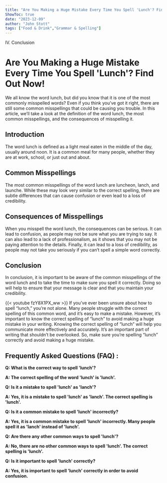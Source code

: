 ```yaml
---
title: "Are You Making a Huge Mistake Every Time You Spell 'Lunch'? Find Out Now!"
ShowToc: true 
date: "2023-12-09"
author: "John Stott" 
tags: ["Food & Drink","Grammar & Spelling"]
---
```

IV. Conclusion

# Are You Making a Huge Mistake Every Time You Spell 'Lunch'? Find Out Now!

We all know the word lunch, but did you know that it is one of the most commonly misspelled words? Even if you think you’ve got it right, there are still some common misspellings that could be causing you trouble. In this article, we’ll take a look at the definition of the word lunch, the most common misspellings, and the consequences of misspelling it.

## Introduction 

The word lunch is defined as a light meal eaten in the middle of the day, usually around noon. It is a common meal for many people, whether they are at work, school, or just out and about. 

## Common Misspellings 

The most common misspellings of the word lunch are luncheon, lanch, and launche. While these may look very similar to the correct spelling, there are subtle differences that can cause confusion or even lead to a loss of credibility. 

## Consequences of Misspellings 

When you misspell the word lunch, the consequences can be serious. It can lead to confusion, as people may not be sure what you are trying to say. It can also lead to a lack of professionalism, as it shows that you may not be paying attention to the details. Finally, it can lead to a loss of credibility, as people may not take you seriously if you can’t spell a simple word correctly. 

## Conclusion 

In conclusion, it is important to be aware of the common misspellings of the word lunch and to take the time to make sure you spell it correctly. Doing so will help to ensure that your message is clear and that you maintain your credibility.

{{< youtube fzY8X1PX_ww >}} 
If you’ve ever been unsure about how to spell “lunch,” you’re not alone. Many people struggle with the correct spelling of this common word, and it’s easy to make a mistake. However, it’s important to know the correct spelling of “lunch” to avoid making a huge mistake in your writing. Knowing the correct spelling of “lunch” will help you communicate more effectively and accurately. It’s an important part of writing that shouldn’t be overlooked. So, make sure you’re spelling “lunch” correctly and avoid making a huge mistake.

## Frequently Asked Questions (FAQ) :
**Q: What is the correct way to spell 'lunch'?**

**A: The correct spelling of the word 'lunch' is 'lunch'.**

**Q: Is it a mistake to spell 'lunch' as 'lanch'?**

**A: Yes, it is a mistake to spell 'lunch' as 'lanch'. The correct spelling is 'lunch'.**

**Q: Is it a common mistake to spell 'lunch' incorrectly?**

**A: Yes, it is a common mistake to spell 'lunch' incorrectly. Many people spell it as 'lanch' instead of 'lunch'.**

**Q: Are there any other common ways to spell 'lunch'?**

**A: No, there are no other common ways to spell 'lunch'. The correct spelling is 'lunch'.**

**Q: Is it important to spell 'lunch' correctly?**

**A: Yes, it is important to spell 'lunch' correctly in order to avoid confusion.**





